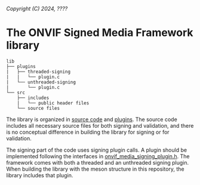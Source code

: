 *Copyright (C) 2024, ????*

# The ONVIF Signed Media Framework library
```
lib
├── plugins
|   ├── threaded-signing
|   |   └── plugin.c
|   └── unthreaded-signing
|       └── plugin.c
└── src
    ├── includes
    |   └── public header files
    └── source files
```

The library is organized in [source code](./src/) and [plugins](./plugins/).
The source code includes all necessary source files for both signing and validation, and
there is no conceptual difference in building the library for signing or for validation.

The signing part of the code uses signing plugin calls. A plugin should be implemented
following the interfaces in
[onvif_media_signing_plugin.h](./src/includes/onvif_media_signing_plugin.h). The framework
comes with both a threaded and an unthreaded signing plugin. When building the library
with the meson structure in this repository, the library includes that plugin.
